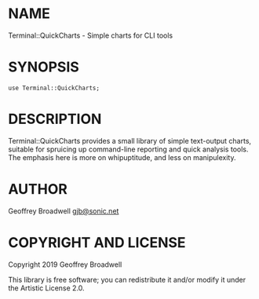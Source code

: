 NAME
====

Terminal::QuickCharts - Simple charts for CLI tools

SYNOPSIS
========

```perl6
use Terminal::QuickCharts;
```

DESCRIPTION
===========

Terminal::QuickCharts provides a small library of simple text-output charts, suitable for spruicing up command-line reporting and quick analysis tools. The emphasis here is more on whipuptitude, and less on manipulexity.

AUTHOR
======

Geoffrey Broadwell <gjb@sonic.net>

COPYRIGHT AND LICENSE
=====================

Copyright 2019 Geoffrey Broadwell

This library is free software; you can redistribute it and/or modify it under the Artistic License 2.0.

